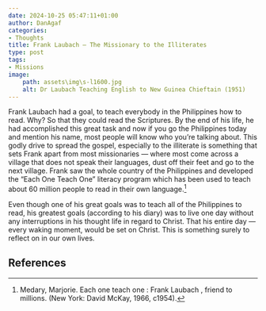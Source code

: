 ```yaml
---
date: 2024-10-25 05:47:11+01:00
author: DanAgaf
categories:
- Thoughts
title: Frank Laubach — The Missionary to the Illiterates
type: post
tags:
- Missions
image:
    path: assets\img\s-l1600.jpg
    alt: Dr Laubach Teaching English to New Guinea Chieftain (1951)
---
```




Frank Laubach had a goal, to teach everybody in the Philippines how to read. Why? So that they could read the Scriptures. By the end of his life, he had accomplished this great task and now if you go the Philippines today and mention his name, most people will know who you’re talking about. This godly drive to spread the gospel, especially to the illiterate is something that sets Frank apart from most missionaries — where most come across a village that does not speak their languages, dust off their feet and go to the next village. Frank saw the whole country of the Philippines and developed the “Each One Teach One” literacy program which has been used to teach about 60 million people to read in their own language.[^1]




Even though one of his great goals was to teach all of the Philippines to read, his greatest goals (according to his diary) was to live one day without any interruptions in his thought life in regard to Christ. That his entire day — every waking moment, would be set on Christ. This is something surely to reflect on in our own lives.





## References

[^1]: Medary, Marjorie. Each one teach one : Frank Laubach , friend to millions. (New York: David McKay, 1966, c1954).


